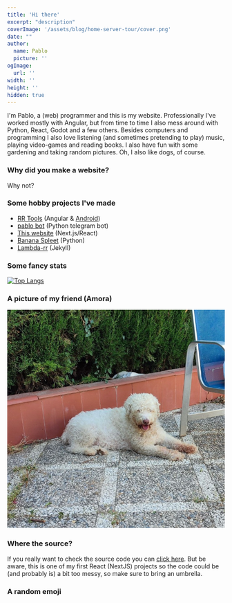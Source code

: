 ```yaml
---
title: 'Hi there'
excerpt: "description"
coverImage: '/assets/blog/home-server-tour/cover.png'
date: ""
author:
  name: Pablo
  picture: ''
ogImage:
  url: ''
width: ''
height: ''
hidden: true
---
```


I'm Pablo, a (web) programmer and this is my website. Professionally I've worked mostly with Angular, but from time to time I also mess around with Python, React, Godot and a few others. Besides computers and programming I also love listening (and sometimes pretending to play) music, playing video-games and reading books. I also have fun with some gardening and taking random pictures. Oh, I also like dogs, of course.

### Why did you make a website?
Why not?

### Some hobby projects I've made
- [RR Tools](https://rr-tools.eu) (Angular & [Android](https://play.google.com/store/apps/details?id=eu.rrtools.app))
- [pablo bot](https://t.me/rrpablobot) (Python telegram bot)
- [This website](https://www.pablob.eu/) (Next.js/React)
- [Banana Spleet](https://github.com/pbl0/banana_spleet) (Python)
- [Lambda-rr](https://pbl0.github.io/lambda-rr/) (Jekyll)

### Some fancy stats

[![Top Langs](https://github-readme-stats.vercel.app/api/top-langs/?username=pbl0&hide=hack,tsql,php&layout=compact&langs_count=6&theme=dracula&exclude_repo=senku,segundamano,buscaminas,aplicacion-php)](https://github.com/pbl0)

### A picture of my friend (Amora)

![Amora is a dog](https://raw.githubusercontent.com/pbl0/pablo-blog/master/public/assets/blog/me/amora720.jpg)

### Where the source?

If you really want to check the source code you can [click here](https://github.com/pbl0/pablo-blog). But be aware, this is one of my first React (NextJS) projects so the code could be (and probably is) a bit too messy, so make sure to bring an umbrella.

### A random emoji
